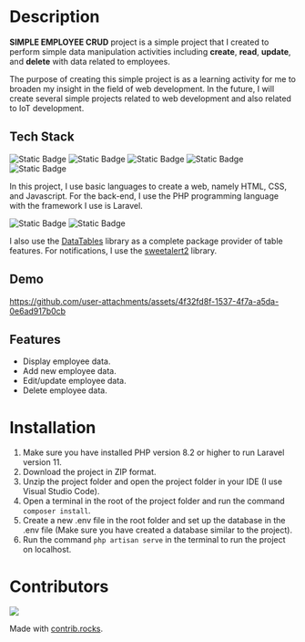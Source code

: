 # Description

**SIMPLE EMPLOYEE CRUD** project is a simple project that I created to perform simple data manipulation activities including **create**, **read**, **update**, and **delete** with data related to employees.

The purpose of creating this simple project is as a learning activity for me to broaden my insight in the field of web development. In the future, I will create several simple projects related to web development and also related to IoT development.

## Tech Stack
![Static Badge](https://img.shields.io/badge/HTML%205-orange?style=flat&logo=html5&logoColor=white&logoSize=auto) ![Static Badge](https://img.shields.io/badge/CSS%203-blue?style=flat&logo=css3&logoColor=white&logoSize=auto) ![Static Badge](https://img.shields.io/badge/JavaScript-%23F0DB4F?style=flat&logo=javascript&logoColor=white&logoSize=auto) ![Static Badge](https://img.shields.io/badge/PHP-darkblue?style=flat&logo=php&logoColor=white&logoSize=auto) ![Static Badge](https://img.shields.io/badge/Laravel-%23fb503b?style=flat&logo=laravel&logoColor=white&logoSize=auto) 

In this project, I use basic languages to create a web, namely HTML, CSS, and Javascript. For the back-end, I use the PHP programming language with the framework I use is Laravel.

![Static Badge](https://img.shields.io/badge/tables-DataTables-blue?style=flat) ![Static Badge](https://img.shields.io/badge/notification-sweetalert2-purple?style=flat)

I also use the [DataTables](https://datatables.net/) library as a complete package provider of table features. For notifications, I use the [sweetalert2](https://sweetalert2.github.io/) library.

## Demo

https://github.com/user-attachments/assets/4f32fd8f-1537-4f7a-a5da-0e6ad917b0cb

## Features

* Display employee data.
* Add new employee data.
* Edit/update employee data.
* Delete employee data.

# Installation
1. Make sure you have installed PHP version 8.2 or higher to run Laravel version 11.
2. Download the project in ZIP format.
3. Unzip the project folder and open the project folder in your IDE (I use Visual Studio Code).
4. Open a terminal in the root of the project folder and run the command ```composer install```.
5. Create a new .env file in the root folder and set up the database in the .env file (Make sure you have created a database similar to the project).
6. Run the command ```php artisan serve``` in the terminal to run the project on localhost.

# Contributors
<a href="https://github.com/call-me-ahmaaad/simple-employee-crud/graphs/contributors">
  <img src="https://contrib.rocks/image?repo=call-me-ahmaaad/simple-employee-crud" />
</a>


Made with [contrib.rocks](https://contrib.rocks).

